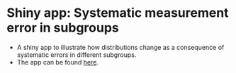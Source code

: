 # Shiny app: Systematic measurement error in subgroups
* A shiny app to illustrate how distributions change as a consequence of systematic errors in different subgroups.
* The app can be found <a href="https://paulcbauer.shinyapps.io/systematic_error_in_subgroups" target="_blank">here</a>.
